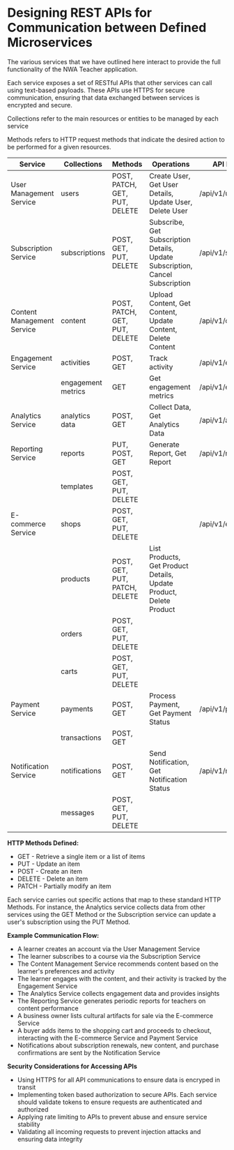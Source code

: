 # Designing REST APIs for Communication between Defined Microservices

The various services that we have outlined here interact to provide the full functionality of 
the NWA Teacher application.

Each service exposes a set of RESTful APIs that other services can call using text-based payloads. These APIs use HTTPS for secure communication, ensuring that data exchanged between services is encrypted and secure.

Collections refer to the main resources or entities to be managed by each service

Methods refers to HTTP request methods that indicate the desired action to be performed for a given resources. 

| Service | Collections | Methods | Operations | API Endpoint |
| ------------ | ----------- | ------- | ------- | ----------- |
| User Management Service | users | POST, PATCH, GET, PUT, DELETE |  Create User, Get User Details, Update User, Delete User | /api/v1/users |
| Subscription Service | subscriptions | POST, GET, PUT, DELETE | Subscribe, Get Subscription Details, Update Subscription, Cancel Subscription | /api/v1/subscriptions |
| Content Management Service | content | POST, PATCH, GET, PUT, DELETE | Upload Content, Get Content, Update Content, Delete Content | /api/v1/content |
| Engagement Service | activities | POST, GET | Track activity | /api/v1/engagement |
| | engagement metrics | GET | Get engagement metrics | /api/v1/engagement |
| Analytics Service | analytics data | POST, GET | Collect Data, Get Analytics Data | /api/v1/analytics |
| Reporting Service | reports | PUT, POST, GET | Generate Report, Get Report | /api/v1/reports| 
| | templates | POST, GET, PUT, DELETE | |  |
| E-commerce Service | shops | POST, GET, PUT, DELETE |  | /api/v1/ecommerce |
| | products | POST, GET, PUT, PATCH, DELETE | List Products, Get Product Details, Update Product, Delete Product |
| | orders | POST, GET, PUT, DELETE | | |
| | carts | POST, GET, PUT, DELETE | | |
| Payment Service | payments | POST, GET | Process Payment, Get Payment Status | /api/v1/payments |
| | transactions | POST, GET | | |
| Notification Service | notifications | POST, GET | Send Notification, Get Notification Status | /api/v1/notifications |
| | messages | POST, GET, PUT, DELETE | | |

**HTTP Methods Defined:**
* GET - Retrieve a single item or a list of items
* PUT - Update an item
* POST - Create an item
* DELETE - Delete an item
* PATCH - Partially modify an item

Each service carries out specific actions that map to these standard HTTP Methods. For instance, the Analytics service collects data from other services using the GET Method or the Subscription service can update a user's subscription using the PUT Method.

**Example Communication Flow:**
* A learner creates an account via the User Management Service
* The learner subscribes to a course via the Subscription Service
* The Content Management Service recommends content based on the learner's preferences and activity
* The learner engages with the content, and their activity is tracked by the Engagement Service
* The Analytics Service collects engagement data and provides insights
* The Reporting Service generates periodic reports for teachers on content performance
* A business owner lists cultural artifacts for sale via the E-commerce Service
* A buyer adds items to the shopping cart and proceeds to checkout, interacting with the E-commerce Service and Payment Service
* Notifications about subscription renewals, new content, and purchase confirmations are sent by the Notification Service

**Security Considerations for Accessing APIs**
* Using HTTPS for all API communications to ensure data is encryped in transit
* Implementing token based authorization to secure APIs. Each service should validate tokens to ensure requests are authenticated and authorized
* Applying rate limiting to APIs to prevent abuse and ensure service stability
* Validating all incoming requests to prevent injection attacks and ensuring data integrity

  

